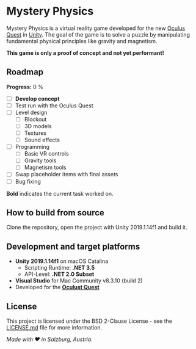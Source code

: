# Mystery Physics
Mystery Physics is a virtual reality game developed for the new [Oculus Quest](https://www.oculus.com/quest/)
in [Unity](http://unity.com/). The goal of the game is to solve a puzzle by manipulating
fundamental physical principles like gravity and magnetism.

**This game is only a proof of concept and not yet performant!**

## Roadmap
**Progress:** 0 %

- [ ] **Develop concept**
- [ ] Test run with the Oculus Quest
- [ ] Level design
  - [ ] Blockout
  - [ ] 3D models
  - [ ] Textures
  - [ ] Sound effects
- [ ] Programming
  - [ ] Basic VR controls
  - [ ] Gravity tools
  - [ ] Magnetism tools
- [ ] Swap placeholder items with final assets
- [ ] Bug fixing

**Bold** indicates the current task worked on.

## How to build from source
Clone the repository, open the project with Unity 2019.1.14f1 and build it.

## Development and target platforms
- **Unity 2019.1.14f1** on macOS Catalina
  - Scripting Runtime: **.NET 3.5**
  - API-Level: **.NET 2.0 Subset**
- **Visual Studio** for Mac Community v8.3.10 (build 2)
- Developed for the **[Oculust Quest](https://www.oculus.com/quest/)**

## License
This project is licensed under the BSD 2-Clause License - see the [LICENSE.md](LICENSE.md) file for more information.

*Made with :heart: in Salzburg, Austria.*
